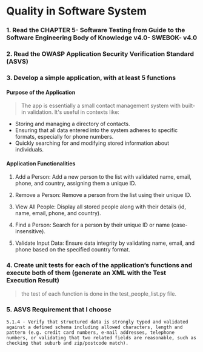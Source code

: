 # Quality in Software System

### 1. Read the CHAPTER 5- Software Testing from Guide to the Software Engineering Body of Knowledge v4.0- SWEBOK- v4.0

### 2. Read the OWASP Application Security Verification Standard (ASVS)

### 3. Develop a simple application, with at least 5 functions

#### Purpose of the Application

> The app is essentially a small contact management system with built-in validation. It's useful in contexts like:

- Storing and managing a directory of contacts.
- Ensuring that all data entered into the system adheres to specific formats, especially for phone numbers.
- Quickly searching for and modifying stored information about individuals.

#### Application Functionalities

1. Add a Person:
   Add a new person to the list with validated name, email, phone, and country, assigning them a unique ID.

2. Remove a Person:
   Remove a person from the list using their unique ID.

3. View All People:
   Display all stored people along with their details (id, name, email, phone, and country).

4. Find a Person:
   Search for a person by their unique ID or name (case-insensitive).

5. Validate Input Data:
   Ensure data integrity by validating name, email, and phone based on the specified country format.

### 4. Create unit tests for each of the application’s functions and execute both of them (generate an XML with the Test Execution Result)

> the test of each function is done in the test_people_list.py file.

### 5. ASVS Requirement that I choose

>

    5.1.4 - Verify that structured data is strongly typed and validated against a defined schema including allowed characters, length and pattern (e.g. credit card numbers, e-mail addresses, telephone numbers, or validating that two related fields are reasonable, such as checking that suburb and zip/postcode match).
